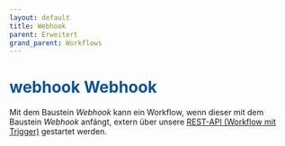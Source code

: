 ```yaml
---
layout: default
title: Webhook
parent: Erweitert
grand_parent: Workflows
---
```


# <span style="color:#0b5394"><span class="material-icons">webhook</span> **Webhook**</span>

Mit dem Baustein _Webhook_ kann ein Workflow, wenn dieser mit dem Baustein _Webhook_ anfängt,
extern über unsere [REST-API (Workflow mit Trigger)](/docs/interface.html) gestartet werden.
